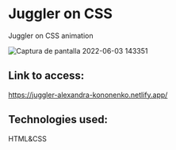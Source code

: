 # Juggler on CSS 
Juggler on CSS animation

![Captura de pantalla 2022-06-03 143351](https://user-images.githubusercontent.com/92441983/172070615-871875d1-37e2-4023-b8c5-d5da0831fea5.png)


## Link to access:

https://juggler-alexandra-kononenko.netlify.app/

## Technologies used:

HTML&CSS
